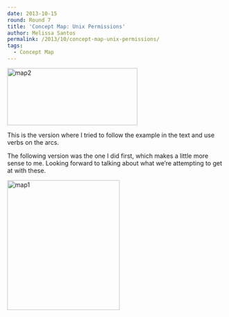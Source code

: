 ```yaml
---
date: 2013-10-15
round: Round 7
title: 'Concept Map: Unix Permissions'
author: Melissa Santos
permalink: /2013/10/concept-map-unix-permissions/
tags:
  - Concept Map
---
```

[<img class="alignnone size-medium wp-image-4755" alt="map2" src="http://files.software-carpentry.org/training-course/2013/10/map2-300x132.png" width="300" height="132" />][1]

This is the version where I tried to follow the example in the text and use verbs on the arcs.

The following version was the one I did first, which makes a little more sense to me. Looking forward to talking about what we&#8217;re attempting to get at with these.

[<img class="alignnone size-medium wp-image-4756" alt="map1" src="http://files.software-carpentry.org/training-course/2013/10/map1-259x300.png" width="259" height="300" />][2]

&nbsp;

 [1]: http://files.software-carpentry.org/training-course/2013/10/map2.png
 [2]: http://files.software-carpentry.org/training-course/2013/10/map1.png
